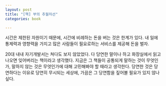 ```yaml
---
layout: post
title: "[책] 부의 추월차선"
categories: book

---
```


시간은 제한된 자원이기 때문에, 시간에 비례하는 돈을 버는 것은 한계가 있다.
내 일에 통제력과 영향력을 가지고 많은 사람들이 필요로하는 서비스를 제공해 돈을 벌자.

20대 내내 자기개발서는 쳐다도 보지 않았었다. 다 당연한 말이나 하고 화장실에서 읽고 나오면 잊어버리는 책이라고 생각했다.
지금은 그 책들이 공통되게 말하는 것이 무엇인가, 말하지 않는 것은 무엇인가에 대해 고민해봐야 할 때라고 생각한다.
당연한 것은 당연하다는 이유로 당연히 무시되는 세상에, 가끔은 그 당연함을 짚어볼 필요가 있지 않나 싶다.